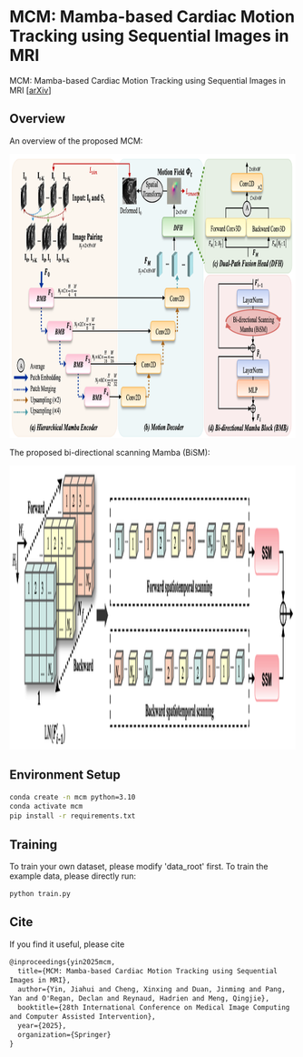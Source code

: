 # MCM: Mamba-based Cardiac Motion Tracking using Sequential Images in MRI
MCM: Mamba-based Cardiac Motion Tracking using Sequential Images in MRI
[[arXiv](https://arxiv.org)]

## Overview 

An overview of the proposed MCM:

<img width="750" height="500" src="figures/framework.png">

The proposed bi-directional scanning Mamba (BiSM):

<img width="750" height="500" src="figures/scan.png">

## Environment Setup
```bash
conda create -n mcm python=3.10
conda activate mcm
pip install -r requirements.txt
```

## Training
To train your own dataset, please modify 'data_root' first. To train the example data, please directly run: 
```bash
python train.py 
```

## Cite
If you find it useful, please cite
~~~
@inproceedings{yin2025mcm,
  title={MCM: Mamba-based Cardiac Motion Tracking using Sequential Images in MRI},
  author={Yin, Jiahui and Cheng, Xinxing and Duan, Jinming and Pang, Yan and O'Regan, Declan and Reynaud, Hadrien and Meng, Qingjie},
  booktitle={28th International Conference on Medical Image Computing and Computer Assisted Intervention},
  year={2025},
  organization={Springer}
}
~~~
